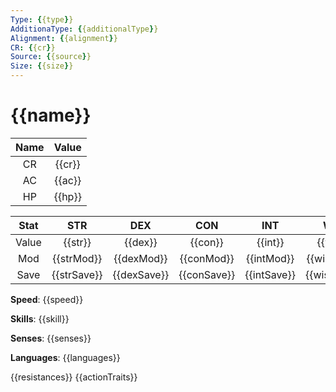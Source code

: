 ```yaml
---
Type: {{type}}
AdditionaType: {{additionalType}}
Alignment: {{alignment}}
CR: {{cr}}
Source: {{source}}
Size: {{size}}
---
```

# {{name}}

| Name | Value  |
| :---:| :----: |
|  CR  | {{cr}} |
|  AC  | {{ac}} |
|  HP  | {{hp}} |

|Stat | STR | DEX | CON | INT | WIS | CHA |
|:---:|:---:|:---:|:---:|:---:|:---:|:---:|
|Value|{{str}}|{{dex}}|{{con}}|{{int}}|{{wis}}|{{cha}}|
| Mod |{{strMod}}|{{dexMod}}|{{conMod}}|{{intMod}}|{{wisMod}}|{{chaMod}}|
| Save |{{strSave}}|{{dexSave}}|{{conSave}}|{{intSave}}|{{wisSave}}|{{chaSave}}|

**Speed**: {{speed}}

**Skills**: {{skill}}

**Senses**: {{senses}}

**Languages**: {{languages}}

{{resistances}}
{{actionTraits}}